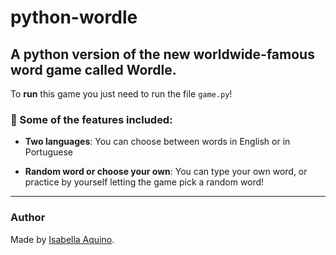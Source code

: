 # python-wordle
A python version of the new worldwide-famous word game called Wordle.  
---

To **run** this game you just need to run the file `game.py`!  

### :pushpin: Some of the features included:
- **Two languages**: You can choose between words in English or in Portuguese

- **Random word or choose your own**: You can type your own word, or practice by yourself letting the game pick a random word!  

---
### Author
Made by [Isabella Aquino](https://github.com/isabellaaquino).
